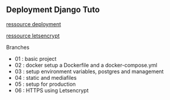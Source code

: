 ## Deployment Django Tuto

[ressource deployment](https://www.youtube.com/watch?v=mScd-Pc_pX0)

[ressource letsencrypt](https://www.youtube.com/watch?v=3_ZJWlf25bY)

Branches

- 01 : basic project
- 02 : docker setup a Dockerfile and a docker-compose.yml
- 03 : setup environment variables, postgres and management
- 04 : static and mediafiles
- 05 : setup for production
- 06 : HTTPS using Letsencrypt
